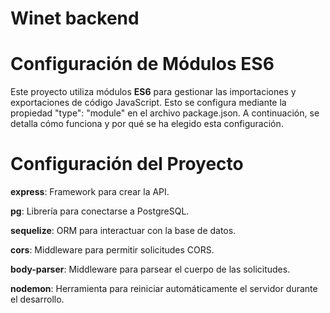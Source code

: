 # Winet backend

# Configuración de Módulos ES6

Este proyecto utiliza módulos **ES6** para gestionar las importaciones y exportaciones de código JavaScript. Esto se configura mediante la propiedad "type": "module" en el archivo package.json. A continuación, se detalla cómo funciona y por qué se ha elegido esta configuración.

# Configuración del Proyecto

**express**: Framework para crear la API.

**pg**: Librería para conectarse a PostgreSQL.

**sequelize**: ORM para interactuar con la base de datos.

**cors**: Middleware para permitir solicitudes CORS.

**body-parser**: Middleware para parsear el cuerpo de las solicitudes.

**nodemon**: Herramienta para reiniciar automáticamente el servidor durante el desarrollo.